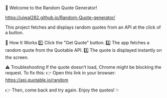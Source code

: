 📢 Welcome to the Random Quote Generator!

https://ujwal282.github.io/Random-Quote-generator/

This project fetches and displays random quotes from an API at the click of a button.

🔹 How It Works
1️⃣ Click the "Get Quote" button.
2️⃣ The app fetches a random quote from the Quotable API.
3️⃣ The quote is displayed instantly on the screen.

⚠️ Troubleshooting
If the quote doesn’t load, Chrome might be blocking the request.
To fix this:
👉 Open this link in your browser: https://api.quotable.io/random

👉 Then, come back and try again.
Enjoy the quotes! ✨


